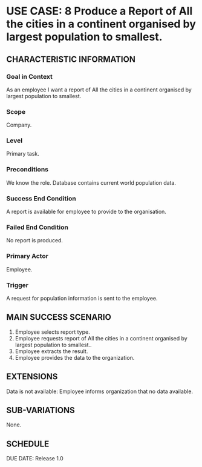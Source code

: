 # USE CASE: 8 Produce a Report of All the cities in a continent organised by largest population to smallest.
## CHARACTERISTIC INFORMATION
### Goal in Context
As an employee I want a report of All the cities in a continent organised by largest population to smallest.

### Scope
Company.

### Level
Primary task.

### Preconditions
We know the role. Database contains current world population data.

### Success End Condition
A report is available for employee to provide to the organisation.

### Failed End Condition
No report is produced.

### Primary Actor
Employee.

### Trigger
A request for population information is sent to the employee.

## MAIN SUCCESS SCENARIO
1. Employee selects report type.
2. Employee requests report of All the cities in a continent organised by largest population to smallest..
3. Employee extracts the result.
4. Employee provides the data to the organization.
## EXTENSIONS
Data is not available:
Employee informs organization that no data available.
## SUB-VARIATIONS
None.

## SCHEDULE
DUE DATE: Release 1.0